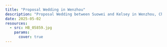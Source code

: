 ```yaml
---
title: "Proposal Wedding in Wenzhou"
description: "Proposal Wedding between Suowei and Kelsey in Wenzhou, China"
date: 2025-05-02
resources:
  - src: HB_05859.jpg
    params:
      cover: true
---
```



